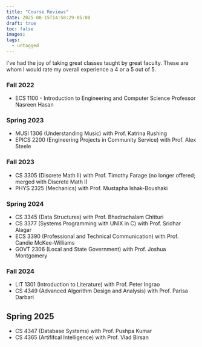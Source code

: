 ```yaml
---
title: "Course Reviews"
date: 2025-08-15T14:58:29-05:00
draft: true
toc: false
images:
tags: 
  - untagged
---
```


I've had the joy of taking great classes taught by great faculty. These are whom I would rate my overall experience a 4 or a 5 out of 5.

### Fall 2022
- ECS 1100 - Introduction to Engineering and Computer Science
Professor Nasreen Hasan

### Spring 2023
- MUSI 1306 (Understanding Music) with Prof. Katrina Rushing
- EPICS 2200 (Engineering Projects in Community Service) with Prof. Alex Steele

### Fall 2023
- CS 3305 (Discrete Math II) with Prof. Timothy Farage (no longer offered; merged with Discrete Math I)
- PHYS 2325 (Mechanics) with Prof. Mustapha Ishak-Boushaki

### Spring 2024
- CS 3345 (Data Structures) with Prof. Bhadrachalam Chitturi
- CS 3377 (Systems Programming with UNIX in C) with Prof. Sridhar Alagar
- ECS 3390 (Professional and Technical Communication) with Prof. Candie McKee-Williams
- GOVT 2306 (Local and State Government) with Prof. Joshua Montgomery

### Fall 2024
- LIT 1301 (Introduction to Literature) with Prof. Peter Ingrao
- CS 4349 (Advanced Algorithm Design and Analysis) with Prof. Parisa Darbari

## Spring 2025
- CS 4347 (Database Systems) with Prof. Pushpa Kumar
- CS 4365 (Artififcal Intelligence) with Prof. Vlad Birsan 
